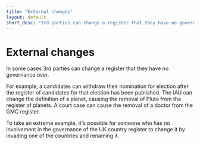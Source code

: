 ```yaml
---
title: "External changes"
layout: default
short_desc: "3rd parties can change a register that they have no governance over"
---
```


# External changes

In some cases 3rd parties can change a register that they have no governance over.

For example, a candidates can withdraw their nomination for election after the register of candidates for that election has been published. The IAU can change the definition of a planet, causing the removal of Pluto from the register of planets. A court case can cause the removal of a doctor from the GMC register.

To take an extreme example, it's possible for someone who has no involvement in the governance of the UK country register to change it by invading one of the countries and renaming it.

